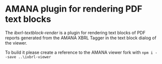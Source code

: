 # AMANA plugin for rendering PDF text blocks

The *ibxrl-textblock-render* is a plugin for rendering text blocks of PDF reports 
generated from the AMANA XBRL Tagger in the text block dialog of the viewer.

To build it please create a reference to the AMANA viewer fork
with <code>npm i --save ..\ixbrl-viewer</code>
